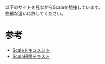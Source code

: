 以下のサイトを見ながらScalaを勉強しています。  
些細な違いは許してください。

# 参考
- [Scalaドキュメント](https://docs.scala-lang.org/)  
- [Scala研修テキスト](https://scala-text.github.io/scala_text/)
